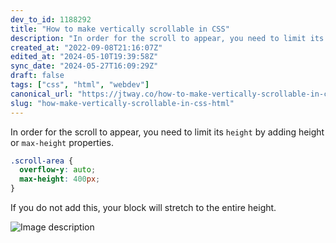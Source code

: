 ```yaml
---
dev_to_id: 1188292
title: "How to make vertically scrollable in CSS"
description: "In order for the scroll to appear, you need to limit its height by adding height or max-height..."
created_at: "2022-09-08T21:16:07Z"
edited_at: "2024-05-10T19:39:58Z"
sync_date: "2024-05-27T16:09:29Z"
draft: false
tags: ["css", "html", "webdev"]
canonical_url: "https://jtway.co/how-to-make-vertically-scrollable-in-css-330669dfde84"
slug: "how-make-vertically-scrollable-in-css-html"
---
```

In order for the scroll to appear, you need to limit its `height` by adding height or `max-height` properties.

```css
.scroll-area {
  overflow-y: auto;
  max-height: 400px;
}
```

If you do not add this, your block will stretch to the entire height.


![Image description](https://dev-to-uploads.s3.amazonaws.com/uploads/articles/9uxdd7z2ccnh9belnkua.png)


